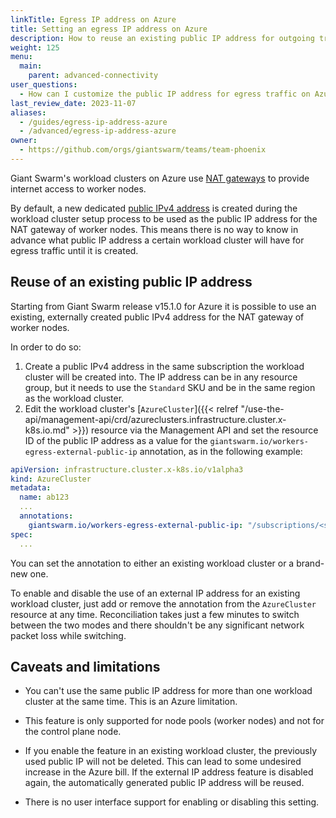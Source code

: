 ```yaml
---
linkTitle: Egress IP address on Azure
title: Setting an egress IP address on Azure
description: How to reuse an existing public IP address for outgoing traffic of worker nodes on Azure.
weight: 125
menu:
  main:
    parent: advanced-connectivity
user_questions:
  - How can I customize the public IP address for egress traffic on Azure?
last_review_date: 2023-11-07
aliases:
  - /guides/egress-ip-address-azure
  - /advanced/egress-ip-address-azure
owner:
  - https://github.com/orgs/giantswarm/teams/team-phoenix
---
```


Giant Swarm's workload clusters on Azure use [NAT gateways](https://docs.microsoft.com/en-us/azure/virtual-network/nat-gateway/nat-overview) to provide internet access to worker nodes.

By default, a new dedicated [public IPv4 address](https://docs.microsoft.com/en-us/azure/virtual-network/ip-services/public-ip-addresses) is created during the workload cluster setup process to be used as the public
IP address for the NAT gateway of worker nodes.
This means there is no way to know in advance what public IP address a certain workload cluster will have for egress traffic
until it is created.

## Reuse of an existing public IP address

Starting from Giant Swarm release v15.1.0 for Azure it is possible to use an existing, externally created public IPv4 address for
the NAT gateway of worker nodes.

In order to do so:

1. Create a public IPv4 address in the same subscription the workload cluster will be created into. The IP address can
be in any resource group, but it needs to use the `Standard` SKU and be in the same region as the workload cluster.
2. Edit the workload cluster's [`AzureCluster`]({{< relref "/use-the-api/management-api/crd/azureclusters.infrastructure.cluster.x-k8s.io.md" >}}) resource via the Management API and set the resource ID of the public IP address as a value for the `giantswarm.io/workers-egress-external-public-ip` annotation, as in the following example:

```yaml
apiVersion: infrastructure.cluster.x-k8s.io/v1alpha3
kind: AzureCluster
metadata:
  name: ab123
  ...
  annotations:
    giantswarm.io/workers-egress-external-public-ip: "/subscriptions/<subscription ID>/resourceGroups/<resource group>/providers/Microsoft.Network/publicIPAddresses/<public ip name>"
spec:
  ...
```

You can set the annotation to either an existing workload cluster or a brand-new one.

To enable and disable the use of an external IP address for an existing workload cluster, just add or remove the annotation from the `AzureCluster` resource at any time. Reconciliation takes just a few minutes to switch between the two modes and there shouldn't be any significant network packet loss while switching.

## Caveats and limitations

- You can't use the same public IP address for more than one workload cluster at the same time. This is an Azure limitation.

- This feature is only supported for node pools (worker nodes) and not for the control plane node.

- If you enable the feature in an existing workload cluster, the previously used public IP will not be deleted. This can lead to some undesired increase in the Azure bill.
  If the external IP address feature is disabled again, the automatically generated public IP address will be reused.

- There is no user interface support for enabling or disabling this setting.
